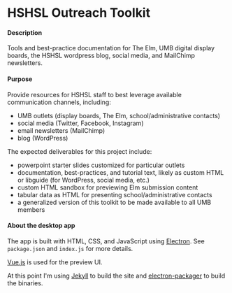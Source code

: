 # HSHSL Outreach Toolkit

#### Description
Tools and best-practice documentation for The Elm, UMB digital display boards, the HSHSL wordpress blog, social media, and MailChimp newsletters.

#### Purpose
Provide resources for HSHSL staff to best leverage available communication channels, including:
- UMB outlets (display boards, The Elm, school/administrative contacts)
- social media (Twitter, Facebook, Instagram)
- email newsletters (MailChimp)
- blog (WordPress)

The expected deliverables for this project include:
- powerpoint starter slides customized for particular outlets
- documentation, best-practices, and tutorial text, likely as custom HTML or libguide (for WordPress, social media, etc.)
- custom HTML sandbox for previewing Elm submission content
- tabular data as HTML for presenting school/administrative contacts
- a generalized version of this toolkit to be made available to all UMB members

#### About the desktop app
The app is built with HTML, CSS, and JavaScript using [Electron](http://electron.atom.io). See `package.json` and `index.js` for more details.

[Vue.js](https://vuejs.org) is used for the preview UI.

At this point I'm using [Jekyll](https://jekyllrb.com) to build the site and [electron-packager](https://www.npmjs.com/package/electron-packager) to build the binaries.
